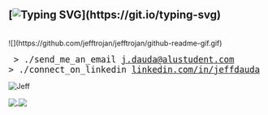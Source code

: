 ## [![Typing SVG](https://readme-typing-svg.demolab.com/?lines=Konichiwa!...)](https://git.io/typing-svg)
</br>
![](https://github.com/jefftrojan/jefftrojan/github-readme-gif.gif)

<big><pre>
&#62; ./send_me_an_email
[j.dauda@alustudent.com](mailto:j.dauda@alustudent.com)
&#62; ./connect_on_linkedin
[linkedin.com/in/jeffdauda](https://linkedin.com/in/jeffdauda)
</pre></big>
<p align="left"> <img src="https://komarev.com/ghpvc/?username=jefftrojan&label=Profile%20views&color=0e75b6&style=flat" alt="Jeff" /> </p>


<a href="https://jefftrojan.github.io">
  <img align="center" src="https://github-readme-stats.vercel.app/api?username=jefftrojan&show_icons=true&theme=dark&count_private=true&hide=stars" />
</a>
<a href="https://github.com/jefftrojan.github.io">
  <img align="center" src="https://github-readme-stats.vercel.app/api/top-langs/?username=trojan0x&theme=dark" />
</a>
